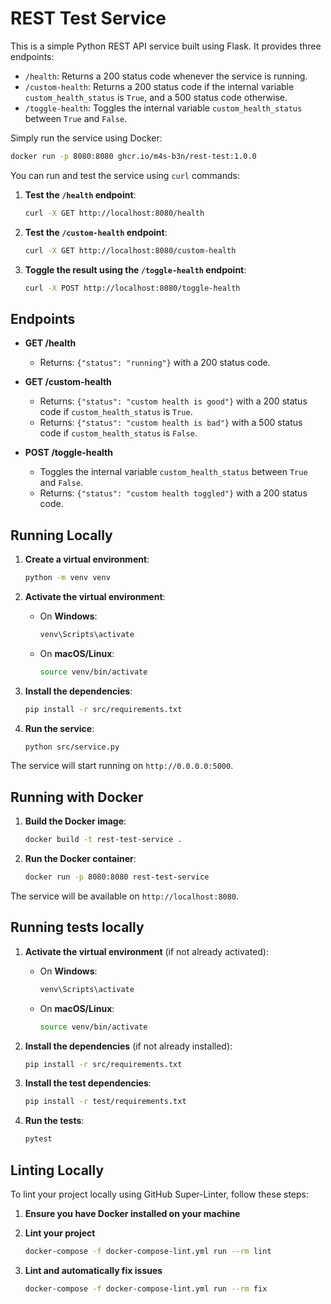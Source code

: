 # REST Test Service

This is a simple Python REST API service built using Flask. It provides three endpoints:

- `/health`: Returns a 200 status code whenever the service is running.
- `/custom-health`: Returns a 200 status code if the internal variable `custom_health_status` is `True`, and a 500 status code otherwise.
- `/toggle-health`: Toggles the internal variable `custom_health_status` between `True` and `False`.

Simply run the service using Docker:

```sh
docker run -p 8080:8080 ghcr.io/m4s-b3n/rest-test:1.0.0
```

You can run and test the service using `curl` commands:

1. **Test the `/health` endpoint**:

   ```sh
   curl -X GET http://localhost:8080/health
   ```

2. **Test the `/custom-health` endpoint**:

   ```sh
   curl -X GET http://localhost:8080/custom-health
   ```

3. **Toggle the result using the `/toggle-health` endpoint**:

   ```sh
   curl -X POST http://localhost:8080/toggle-health
   ```

## Endpoints

- **GET /health**

  - Returns: `{"status": "running"}` with a 200 status code.

- **GET /custom-health**

  - Returns: `{"status": "custom health is good"}` with a 200 status code if `custom_health_status` is `True`.
  - Returns: `{"status": "custom health is bad"}` with a 500 status code if `custom_health_status` is `False`.

- **POST /toggle-health**
  - Toggles the internal variable `custom_health_status` between `True` and `False`.
  - Returns: `{"status": "custom health toggled"}` with a 200 status code.

## Running Locally

1. **Create a virtual environment**:

   ```sh
   python -m venv venv
   ```

2. **Activate the virtual environment**:

   - On **Windows**:
     ```sh
     venv\Scripts\activate
     ```
   - On **macOS/Linux**:
     ```sh
     source venv/bin/activate
     ```

3. **Install the dependencies**:

   ```sh
   pip install -r src/requirements.txt
   ```

4. **Run the service**:
   ```sh
   python src/service.py
   ```

The service will start running on `http://0.0.0.0:5000`.

## Running with Docker

1. **Build the Docker image**:

   ```sh
   docker build -t rest-test-service .
   ```

2. **Run the Docker container**:
   ```sh
   docker run -p 8080:8080 rest-test-service
   ```

The service will be available on `http://localhost:8080`.

## Running tests locally

1. **Activate the virtual environment** (if not already activated):

   - On **Windows**:
     ```sh
     venv\Scripts\activate
     ```
   - On **macOS/Linux**:
     ```sh
     source venv/bin/activate
     ```

2. **Install the dependencies** (if not already installed):

   ```sh
   pip install -r src/requirements.txt
   ```

3. **Install the test dependencies**:

   ```sh
   pip install -r test/requirements.txt
   ```

4. **Run the tests**:

   ```sh
   pytest
   ```

## Linting Locally

To lint your project locally using GitHub Super-Linter, follow these steps:

1. **Ensure you have Docker installed on your machine**

2. **Lint your project**

   ```sh
   docker-compose -f docker-compose-lint.yml run --rm lint
   ```

3. **Lint and automatically fix issues**
   ```sh
   docker-compose -f docker-compose-lint.yml run --rm fix
   ```
